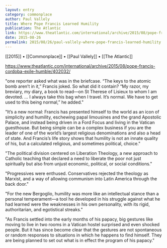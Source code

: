 ```yaml
---
layout: entry
category: commonplace
author: Paul Vallely
title: Where Pope Francis Learned Humility
publication: The Atlantic
link: https://www.theatlantic.com/international/archive/2015/08/pope-francis-cordoba-exile-humble/402032/
date: 2015-08-26
permalink: 2015/08/26/paul-vallely-where-pope-francis-learned-humility
---
```


[[2015]] • [[Commonplace]] • [[Paul Vallely]] • [[The Atlantic]]

https://www.theatlantic.com/international/archive/2015/08/pope-francis-cordoba-exile-humble/402032/

"one reporter asked what was in the briefcase. “The keys to the atomic bomb aren’t in it,” Francis joked. So what did it contain? “My razor, my breviary, my diary, a book to read—on St Therese of Lisieux to whom I am devoted. ... I always take this bag when I travel. It’s normal. We have to get used to this being normal,” he added."
 
"It’s a new normal: Francis has presented himself to the world as an icon of simplicity and humility, eschewing papal limousines and the grand Apostolic Palace, and instead being driven in a Ford Focus and living in the Vatican guesthouse. But being simple can be a complex business if you are the leader of one of the world’s largest religious denominations and also a head of state. And Francis’s life story shows that humility is not an innate quality of his, but a calculated religious, and sometimes political, choice."

"The political division centered on Liberation Theology, a new approach to Catholic teaching that declared a need to liberate the poor not just spiritually but also from unjust economic, political, or social conditions."

"Progressives were enthused. Conservatives rejected the theology as Marxist, and a way of allowing communism into Latin America through the back door."

"For the new Bergoglio, humility was more like an intellectual stance than a personal temperament—a tool he developed in his struggle against what he had learned were the weaknesses in his own personality, with its rigid, authoritarian, and egotistical streaks."

"As Francis settled into the early months of his papacy, big gestures like moving to live in two rooms in a Vatican hostel surprised and even shocked people. But it has since become clear that the gestures are not spontaneous or random responses to situations in which he happens to find himself. They are being planned to set out what is in effect the program of his papacy."
